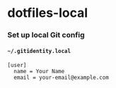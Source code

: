 # dotfiles-local

### Set up local Git config

#### `~/.gitidentity.local`

```
[user]
  name = Your Name
  email = your-email@example.com
```

